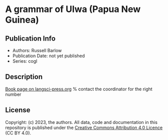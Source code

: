 # A grammar of Ulwa (Papua New Guinea)  
## Publication Info
- Authors: Russell Barlow
- Publication Date: not yet published
- Series: cogl
## Description
[Book page on langsci-press.org](http://langsci-press.org/catalog/book/) % contact the coordinator for the right number
## License
Copyright: (c) 2023, the authors.
All data, code and documentation in this repository is published under the [Creative Commons Attribution 4.0 Licence](http://creativecommons.org/licenses/by/4.0/) (CC BY 4.0).

